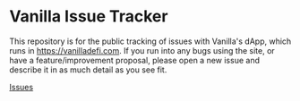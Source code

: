 # Vanilla Issue Tracker

This repository is for the public tracking of issues with Vanilla's dApp, which runs in https://vanilladefi.com.
If you run into any bugs using the site, or have a feature/improvement proposal, please open a new issue and describe it in as much detail as you see fit.

[Issues](https://github.com/vanilladefi/issue-tracker/issues)
